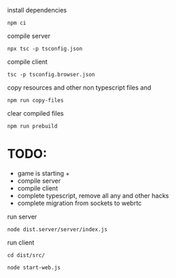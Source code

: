 install dependencies
```
npm ci
```

compile server
```
npx tsc -p tsconfig.json
```

compile client
```
tsc -p tsconfig.browser.json
```
copy resources and other non typescript files and
```
npm run copy-files
```
clear compiled files
```
npm run prebuild
```

# TODO: 
* game is starting +
* compile server 
* compile client
* complete typescript, remove all any and other hacks
* complete migration from sockets to webrtc

run server
```
node dist.server/server/index.js
```

run client
```
cd dist/src/
```

```
node start-web.js
```
